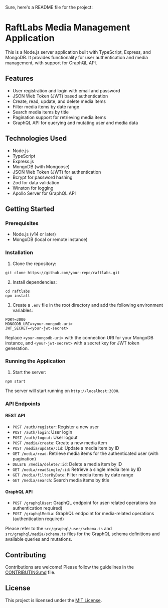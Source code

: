 Sure, here's a README file for the project:

# RaftLabs Media Management Application

This is a Node.js server application built with TypeScript, Express, and MongoDB. It provides functionality for user authentication and media management, with support for GraphQL API.

## Features

- User registration and login with email and password
- JSON Web Token (JWT) based authentication
- Create, read, update, and delete media items
- Filter media items by date range
- Search media items by title
- Pagination support for retrieving media items
- GraphQL API for querying and mutating user and media data

## Technologies Used

- Node.js
- TypeScript
- Express.js
- MongoDB (with Mongoose)
- JSON Web Token (JWT) for authentication
- Bcrypt for password hashing
- Zod for data validation
- Winston for logging
- Apollo Server for GraphQL API

## Getting Started

### Prerequisites

- Node.js (v14 or later)
- MongoDB (local or remote instance)

### Installation

1. Clone the repository:

```
git clone https://github.com/your-repo/raftlabs.git
```

2. Install dependencies:

```
cd raftlabs
npm install
```

3. Create a `.env` file in the root directory and add the following environment variables:

```
PORT=3000
MONGODB_URI=<your-mongodb-uri>
JWT_SECRET=<your-jwt-secret>
```

Replace `<your-mongodb-uri>` with the connection URI for your MongoDB instance, and `<your-jwt-secret>` with a secret key for JWT token generation.

### Running the Application

1. Start the server:

```
npm start
```

The server will start running on `http://localhost:3000`.

### API Endpoints

#### REST API

- `POST /auth/register`: Register a new user
- `POST /auth/login`: User login
- `POST /auth/logout`: User logout
- `POST /media/create`: Create a new media item
- `POST /media/update/:id`: Update a media item by ID
- `GET /media/read`: Retrieve media items for the authenticated user (with pagination)
- `DELETE /media/delete/:id`: Delete a media item by ID
- `GET /media/readSingle/:id`: Retrieve a single media item by ID
- `GET /media/filterByDate`: Filter media items by date range
- `GET /media/search`: Search media items by title

#### GraphQL API

- `POST /graphqlUser`: GraphQL endpoint for user-related operations (no authentication required)
- `POST /graphqlMedia`: GraphQL endpoint for media-related operations (authentication required)

Please refer to the `src/graphql/user/schema.ts` and `src/graphql/media/schema.ts` files for the GraphQL schema definitions and available queries and mutations.

## Contributing

Contributions are welcome! Please follow the guidelines in the [CONTRIBUTING.md](CONTRIBUTING.md) file.

## License

This project is licensed under the [MIT License](LICENSE).